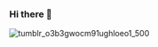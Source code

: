 ### Hi there 👋

![tumblr_o3b3gwocm91ughloeo1_500](https://user-images.githubusercontent.com/99107830/207679879-463ce864-0691-4d2c-9823-8eccc4633d12.gif)







